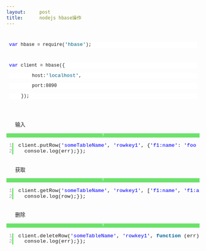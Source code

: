 ```yaml
---
layout:     post
title:      nodejs hbase操作
---
```

<div id="article_content" class="article_content clearfix csdn-tracking-statistics" data-pid="blog" data-mod="popu_307" data-dsm="post">
								            <link rel="stylesheet" href="https://csdnimg.cn/release/phoenix/template/css/ck_htmledit_views-f76675cdea.css">
						<div class="htmledit_views" id="content_views">
                
<div style="font-family:'Microsoft YaHei', Verdana, sans-serif, SimSun;font-size:13.3333px;">
<div id="highlighter_135481" class="syntaxhighlighter js" style="overflow:auto !important;font-size:1em !important;">
<table border="0" cellpadding="0" cellspacing="0" style="font-family:Consolas, 'Bitstream Vera Sans Mono', 'Courier New', Courier, monospace !important;background:none !important;border:0px !important;line-height:1.1em !important;overflow:visible !important;vertical-align:baseline !important;font-size:1em !important;min-height:auto !important;"><tbody style="background:none !important;border:0px !important;line-height:1.1em !important;overflow:visible !important;vertical-align:baseline !important;font-size:1em !important;min-height:auto !important;"><tr style="background:none !important;border:0px !important;line-height:1.1em !important;overflow:visible !important;vertical-align:baseline !important;font-size:1em !important;min-height:auto !important;"><td class="code" style="width:679px;background:none !important;border:0px !important;line-height:1.1em !important;overflow:visible !important;vertical-align:baseline !important;font-family:Consolas, 'Bitstream Vera Sans Mono', 'Courier New', Courier, monospace !important;font-size:1em !important;min-height:auto !important;">
<div style="background:none !important;border:0px !important;line-height:1.1em !important;overflow:visible !important;vertical-align:baseline !important;font-size:1em !important;min-height:auto !important;">
<div class="line number1 index0 alt2" style="border:0px !important;line-height:1.1em !important;overflow:visible !important;vertical-align:baseline !important;font-size:1em !important;min-height:auto !important;">
<code class="js keyword" style="border:0px !important;background:none !important;line-height:1.1em !important;overflow:visible !important;vertical-align:baseline !important;font-family:Consolas, 'Bitstream Vera Sans Mono', 'Courier New', Courier, monospace !important;font-weight:bold !important;font-size:1em !important;min-height:auto !important;color:rgb(0,102,153) !important;"></code>
<pre style="font-size:12px;font-family:consolas, 'Courier New', courier, monospace;background-color:rgb(255,255,255);"><span class="kwrd" style="border:0px;font-size:13px;background:transparent;color:rgb(0,0,255);">var</span> hbase = require(<span class="str" style="border:0px;font-size:13px;background:transparent;color:rgb(0,96,128);">'hbase'</span>);</pre>
<code class="js plain" style="border:0px !important;background:none !important;line-height:1.1em !important;overflow:visible !important;vertical-align:baseline !important;font-family:Consolas, 'Bitstream Vera Sans Mono', 'Courier New', Courier, monospace !important;font-size:1em !important;min-height:auto !important;"></code></div>
<div class="line number1 index0 alt2" style="border:0px !important;line-height:1.1em !important;overflow:visible !important;vertical-align:baseline !important;font-size:1em !important;min-height:auto !important;">
<code class="js keyword" style="border:0px !important;background:none !important;line-height:1.1em !important;overflow:visible !important;vertical-align:baseline !important;font-family:Consolas, 'Bitstream Vera Sans Mono', 'Courier New', Courier, monospace !important;font-weight:bold !important;font-size:1em !important;min-height:auto !important;color:rgb(0,102,153) !important;"><br></code></div>
<div class="line number1 index0 alt2" style="border:0px !important;line-height:1.1em !important;overflow:visible !important;vertical-align:baseline !important;font-size:1em !important;min-height:auto !important;">
<div class="csharpcode" style="border:0px;font-size:13px;font-family:consolas, 'Courier New', courier, monospace;">
<pre style="font-size:12px;font-family:consolas, 'Courier New', courier, monospace;background-color:rgb(255,255,255);"><span class="kwrd" style="border:0px;font-size:13px;background:transparent;color:rgb(0,0,255);">var</span> client = hbase({</pre>
</div>
<div class="csharpcode" style="border:0px;font-size:13px;font-family:consolas, 'Courier New', courier, monospace;">
<pre style="font-size:12px;font-family:consolas, 'Courier New', courier, monospace;background-color:rgb(255,255,255);"><span class="lnum" style="border:0px;font-size:13px;background:transparent;color:rgb(96,96,96);">    </span>    host:<span class="str" style="border:0px;font-size:13px;background:transparent;color:rgb(0,96,128);">'localhost'</span>,</pre>
</div>
<div class="csharpcode" style="border:0px;font-size:13px;font-family:consolas, 'Courier New', courier, monospace;">
<pre style="font-size:12px;font-family:consolas, 'Courier New', courier, monospace;background-color:rgb(255,255,255);"><span class="lnum" style="border:0px;font-size:13px;background:transparent;color:rgb(96,96,96);">    </span>    port:8090</pre>
</div>
<div class="csharpcode" style="border:0px;font-size:13px;font-family:consolas, 'Courier New', courier, monospace;">
<pre style="font-size:12px;font-family:consolas, 'Courier New', courier, monospace;background-color:rgb(255,255,255);"><span class="lnum" style="border:0px;font-size:13px;background:transparent;color:rgb(96,96,96);">    </span>});</pre>
</div>
<br></div>
</div>
</td>
</tr></tbody></table></div>
</div>
<ul class="task-list list-paddingleft-2" style="list-style-position:inside;font-family:'Microsoft YaHei', Verdana, sans-serif, SimSun;font-size:13.3333px;"><li>
<p style="display:inline;">
输入</p>
</li></ul><div style="font-family:'Microsoft YaHei', Verdana, sans-serif, SimSun;font-size:13.3333px;">
<div id="highlighter_538722" class="syntaxhighlighter js" style="overflow:auto !important;font-size:1em !important;">
<div class="toolbar" style="vertical-align:baseline !important;border:none !important;background:rgb(108,226,108) !important;line-height:1.1em !important;overflow:visible !important;font-family:Consolas, 'Bitstream Vera Sans Mono', 'Courier New', Courier, monospace !important;font-size:10px !important;min-height:auto !important;z-index:10 !important;color:#FFFFFF !important;">
<span><a href="http://www.oschina.net/p/node-hbase-client#" rel="nofollow" class="toolbar_item command_help help" style="color:#FFFFFF !important;text-decoration:none !important;background:none !important;border:0px !important;line-height:1.1em !important;overflow:visible !important;text-align:center !important;vertical-align:baseline !important;font-size:1em !important;min-height:auto !important;display:block !important;">?</a></span></div>
<table border="0" cellpadding="0" cellspacing="0" style="font-family:Consolas, 'Bitstream Vera Sans Mono', 'Courier New', Courier, monospace !important;background:none !important;border:0px !important;line-height:1.1em !important;overflow:visible !important;vertical-align:baseline !important;font-size:1em !important;min-height:auto !important;"><tbody style="background:none !important;border:0px !important;line-height:1.1em !important;overflow:visible !important;vertical-align:baseline !important;font-size:1em !important;min-height:auto !important;"><tr style="background:none !important;border:0px !important;line-height:1.1em !important;overflow:visible !important;vertical-align:baseline !important;font-size:1em !important;min-height:auto !important;"><td class="gutter" style="background:none !important;border:0px !important;line-height:1.1em !important;overflow:visible !important;vertical-align:baseline !important;font-family:Consolas, 'Bitstream Vera Sans Mono', 'Courier New', Courier, monospace !important;font-size:1em !important;min-height:auto !important;color:rgb(175,175,175) !important;">
<div class="line number1 index0 alt2" style="border-width:0px 3px 0px 0px !important;border-top-style: !important;border-right-style:solid !important;border-bottom-style: !important;border-left-style: !important;border-top-color: !important;border-right-color:rgb(108,226,108) !important;border-bottom-color: !important;border-left-color: !important;line-height:1.1em !important;overflow:visible !important;text-align:right !important;vertical-align:baseline !important;font-size:1em !important;min-height:auto !important;">
1</div>
<div class="line number2 index1 alt1" style="border-width:0px 3px 0px 0px !important;border-top-style: !important;border-right-style:solid !important;border-bottom-style: !important;border-left-style: !important;border-top-color: !important;border-right-color:rgb(108,226,108) !important;border-bottom-color: !important;border-left-color: !important;line-height:1.1em !important;overflow:visible !important;text-align:right !important;vertical-align:baseline !important;font-size:1em !important;min-height:auto !important;">
2</div>
</td>
<td class="code" style="background:none !important;border:0px !important;line-height:1.1em !important;overflow:visible !important;vertical-align:baseline !important;font-family:Consolas, 'Bitstream Vera Sans Mono', 'Courier New', Courier, monospace !important;font-size:1em !important;min-height:auto !important;">
<div style="background:none !important;border:0px !important;line-height:1.1em !important;overflow:visible !important;vertical-align:baseline !important;font-size:1em !important;min-height:auto !important;">
<div class="line number1 index0 alt2" style="border:0px !important;line-height:1.1em !important;overflow:visible !important;vertical-align:baseline !important;font-size:1em !important;min-height:auto !important;">
<code class="js plain" style="border:0px !important;background:none !important;line-height:1.1em !important;overflow:visible !important;vertical-align:baseline !important;font-family:Consolas, 'Bitstream Vera Sans Mono', 'Courier New', Courier, monospace !important;font-size:1em !important;min-height:auto !important;">client.putRow(</code><code class="js string" style="border:0px !important;background:none !important;line-height:1.1em !important;overflow:visible !important;vertical-align:baseline !important;font-family:Consolas, 'Bitstream Vera Sans Mono', 'Courier New', Courier, monospace !important;font-size:1em !important;min-height:auto !important;color:#0000FF !important;">'someTableName'</code><code class="js plain" style="border:0px !important;background:none !important;line-height:1.1em !important;overflow:visible !important;vertical-align:baseline !important;font-family:Consolas, 'Bitstream Vera Sans Mono', 'Courier New', Courier, monospace !important;font-size:1em !important;min-height:auto !important;">, </code><code class="js string" style="border:0px !important;background:none !important;line-height:1.1em !important;overflow:visible !important;vertical-align:baseline !important;font-family:Consolas, 'Bitstream Vera Sans Mono', 'Courier New', Courier, monospace !important;font-size:1em !important;min-height:auto !important;color:#0000FF !important;">'rowkey1'</code><code class="js plain" style="border:0px !important;background:none !important;line-height:1.1em !important;overflow:visible !important;vertical-align:baseline !important;font-family:Consolas, 'Bitstream Vera Sans Mono', 'Courier New', Courier, monospace !important;font-size:1em !important;min-height:auto !important;">, {</code><code class="js string" style="border:0px !important;background:none !important;line-height:1.1em !important;overflow:visible !important;vertical-align:baseline !important;font-family:Consolas, 'Bitstream Vera Sans Mono', 'Courier New', Courier, monospace !important;font-size:1em !important;min-height:auto !important;color:#0000FF !important;">'f1:name'</code><code class="js plain" style="border:0px !important;background:none !important;line-height:1.1em !important;overflow:visible !important;vertical-align:baseline !important;font-family:Consolas, 'Bitstream Vera Sans Mono', 'Courier New', Courier, monospace !important;font-size:1em !important;min-height:auto !important;">: </code><code class="js string" style="border:0px !important;background:none !important;line-height:1.1em !important;overflow:visible !important;vertical-align:baseline !important;font-family:Consolas, 'Bitstream Vera Sans Mono', 'Courier New', Courier, monospace !important;font-size:1em !important;min-height:auto !important;color:#0000FF !important;">'foo name'</code><code class="js plain" style="border:0px !important;background:none !important;line-height:1.1em !important;overflow:visible !important;vertical-align:baseline !important;font-family:Consolas, 'Bitstream Vera Sans Mono', 'Courier New', Courier, monospace !important;font-size:1em !important;min-height:auto !important;">, </code><code class="js string" style="border:0px !important;background:none !important;line-height:1.1em !important;overflow:visible !important;vertical-align:baseline !important;font-family:Consolas, 'Bitstream Vera Sans Mono', 'Courier New', Courier, monospace !important;font-size:1em !important;min-height:auto !important;color:#0000FF !important;">'f1:age'</code><code class="js plain" style="border:0px !important;background:none !important;line-height:1.1em !important;overflow:visible !important;vertical-align:baseline !important;font-family:Consolas, 'Bitstream Vera Sans Mono', 'Courier New', Courier, monospace !important;font-size:1em !important;min-height:auto !important;">: </code><code class="js string" style="border:0px !important;background:none !important;line-height:1.1em !important;overflow:visible !important;vertical-align:baseline !important;font-family:Consolas, 'Bitstream Vera Sans Mono', 'Courier New', Courier, monospace !important;font-size:1em !important;min-height:auto !important;color:#0000FF !important;">'18'</code><code class="js plain" style="border:0px !important;background:none !important;line-height:1.1em !important;overflow:visible !important;vertical-align:baseline !important;font-family:Consolas, 'Bitstream Vera Sans Mono', 'Courier New', Courier, monospace !important;font-size:1em !important;min-height:auto !important;">}, </code><code class="js keyword" style="border:0px !important;background:none !important;line-height:1.1em !important;overflow:visible !important;vertical-align:baseline !important;font-family:Consolas, 'Bitstream Vera Sans Mono', 'Courier New', Courier, monospace !important;font-weight:bold !important;font-size:1em !important;min-height:auto !important;color:rgb(0,102,153) !important;">function</code> <code class="js plain" style="border:0px !important;background:none !important;line-height:1.1em !important;overflow:visible !important;vertical-align:baseline !important;font-family:Consolas, 'Bitstream Vera Sans Mono', 'Courier New', Courier, monospace !important;font-size:1em !important;min-height:auto !important;">(err) {</code></div>
<div class="line number2 index1 alt1" style="border:0px !important;line-height:1.1em !important;overflow:visible !important;vertical-align:baseline !important;font-size:1em !important;min-height:auto !important;">
<code class="js spaces" style="border:0px !important;background:none !important;line-height:1.1em !important;overflow:visible !important;vertical-align:baseline !important;font-family:Consolas, 'Bitstream Vera Sans Mono', 'Courier New', Courier, monospace !important;font-size:1em !important;min-height:auto !important;">  </code><code class="js plain" style="border:0px !important;background:none !important;line-height:1.1em !important;overflow:visible !important;vertical-align:baseline !important;font-family:Consolas, 'Bitstream Vera Sans Mono', 'Courier New', Courier, monospace !important;font-size:1em !important;min-height:auto !important;">console.log(err);});</code></div>
</div>
</td>
</tr></tbody></table></div>
</div>
<ul class="task-list list-paddingleft-2" style="list-style-position:inside;font-family:'Microsoft YaHei', Verdana, sans-serif, SimSun;font-size:13.3333px;"><li>
<p style="display:inline;">
获取</p>
</li></ul><div style="font-family:'Microsoft YaHei', Verdana, sans-serif, SimSun;font-size:13.3333px;">
<div id="highlighter_356656" class="syntaxhighlighter js" style="overflow:auto !important;font-size:1em !important;">
<div class="toolbar" style="vertical-align:baseline !important;border:none !important;background:rgb(108,226,108) !important;line-height:1.1em !important;overflow:visible !important;font-family:Consolas, 'Bitstream Vera Sans Mono', 'Courier New', Courier, monospace !important;font-size:10px !important;min-height:auto !important;z-index:10 !important;color:#FFFFFF !important;">
<span><a href="http://www.oschina.net/p/node-hbase-client#" rel="nofollow" class="toolbar_item command_help help" style="color:#FFFFFF !important;text-decoration:none !important;background:none !important;border:0px !important;line-height:1.1em !important;overflow:visible !important;text-align:center !important;vertical-align:baseline !important;font-size:1em !important;min-height:auto !important;display:block !important;">?</a></span></div>
<table border="0" cellpadding="0" cellspacing="0" style="font-family:Consolas, 'Bitstream Vera Sans Mono', 'Courier New', Courier, monospace !important;background:none !important;border:0px !important;line-height:1.1em !important;overflow:visible !important;vertical-align:baseline !important;font-size:1em !important;min-height:auto !important;"><tbody style="background:none !important;border:0px !important;line-height:1.1em !important;overflow:visible !important;vertical-align:baseline !important;font-size:1em !important;min-height:auto !important;"><tr style="background:none !important;border:0px !important;line-height:1.1em !important;overflow:visible !important;vertical-align:baseline !important;font-size:1em !important;min-height:auto !important;"><td class="gutter" style="background:none !important;border:0px !important;line-height:1.1em !important;overflow:visible !important;vertical-align:baseline !important;font-family:Consolas, 'Bitstream Vera Sans Mono', 'Courier New', Courier, monospace !important;font-size:1em !important;min-height:auto !important;color:rgb(175,175,175) !important;">
<div class="line number1 index0 alt2" style="border-width:0px 3px 0px 0px !important;border-top-style: !important;border-right-style:solid !important;border-bottom-style: !important;border-left-style: !important;border-top-color: !important;border-right-color:rgb(108,226,108) !important;border-bottom-color: !important;border-left-color: !important;line-height:1.1em !important;overflow:visible !important;text-align:right !important;vertical-align:baseline !important;font-size:1em !important;min-height:auto !important;">
1</div>
<div class="line number2 index1 alt1" style="border-width:0px 3px 0px 0px !important;border-top-style: !important;border-right-style:solid !important;border-bottom-style: !important;border-left-style: !important;border-top-color: !important;border-right-color:rgb(108,226,108) !important;border-bottom-color: !important;border-left-color: !important;line-height:1.1em !important;overflow:visible !important;text-align:right !important;vertical-align:baseline !important;font-size:1em !important;min-height:auto !important;">
2</div>
</td>
<td class="code" style="width:679px;background:none !important;border:0px !important;line-height:1.1em !important;overflow:visible !important;vertical-align:baseline !important;font-family:Consolas, 'Bitstream Vera Sans Mono', 'Courier New', Courier, monospace !important;font-size:1em !important;min-height:auto !important;">
<div style="background:none !important;border:0px !important;line-height:1.1em !important;overflow:visible !important;vertical-align:baseline !important;font-size:1em !important;min-height:auto !important;">
<div class="line number1 index0 alt2" style="border:0px !important;line-height:1.1em !important;overflow:visible !important;vertical-align:baseline !important;font-size:1em !important;min-height:auto !important;">
<code class="js plain" style="border:0px !important;background:none !important;line-height:1.1em !important;overflow:visible !important;vertical-align:baseline !important;font-family:Consolas, 'Bitstream Vera Sans Mono', 'Courier New', Courier, monospace !important;font-size:1em !important;min-height:auto !important;">client.getRow(</code><code class="js string" style="border:0px !important;background:none !important;line-height:1.1em !important;overflow:visible !important;vertical-align:baseline !important;font-family:Consolas, 'Bitstream Vera Sans Mono', 'Courier New', Courier, monospace !important;font-size:1em !important;min-height:auto !important;color:#0000FF !important;">'someTableName'</code><code class="js plain" style="border:0px !important;background:none !important;line-height:1.1em !important;overflow:visible !important;vertical-align:baseline !important;font-family:Consolas, 'Bitstream Vera Sans Mono', 'Courier New', Courier, monospace !important;font-size:1em !important;min-height:auto !important;">, </code><code class="js string" style="border:0px !important;background:none !important;line-height:1.1em !important;overflow:visible !important;vertical-align:baseline !important;font-family:Consolas, 'Bitstream Vera Sans Mono', 'Courier New', Courier, monospace !important;font-size:1em !important;min-height:auto !important;color:#0000FF !important;">'rowkey1'</code><code class="js plain" style="border:0px !important;background:none !important;line-height:1.1em !important;overflow:visible !important;vertical-align:baseline !important;font-family:Consolas, 'Bitstream Vera Sans Mono', 'Courier New', Courier, monospace !important;font-size:1em !important;min-height:auto !important;">, [</code><code class="js string" style="border:0px !important;background:none !important;line-height:1.1em !important;overflow:visible !important;vertical-align:baseline !important;font-family:Consolas, 'Bitstream Vera Sans Mono', 'Courier New', Courier, monospace !important;font-size:1em !important;min-height:auto !important;color:#0000FF !important;">'f1:name'</code><code class="js plain" style="border:0px !important;background:none !important;line-height:1.1em !important;overflow:visible !important;vertical-align:baseline !important;font-family:Consolas, 'Bitstream Vera Sans Mono', 'Courier New', Courier, monospace !important;font-size:1em !important;min-height:auto !important;">, </code><code class="js string" style="border:0px !important;background:none !important;line-height:1.1em !important;overflow:visible !important;vertical-align:baseline !important;font-family:Consolas, 'Bitstream Vera Sans Mono', 'Courier New', Courier, monospace !important;font-size:1em !important;min-height:auto !important;color:#0000FF !important;">'f1:age'</code><code class="js plain" style="border:0px !important;background:none !important;line-height:1.1em !important;overflow:visible !important;vertical-align:baseline !important;font-family:Consolas, 'Bitstream Vera Sans Mono', 'Courier New', Courier, monospace !important;font-size:1em !important;min-height:auto !important;">], </code><code class="js keyword" style="border:0px !important;background:none !important;line-height:1.1em !important;overflow:visible !important;vertical-align:baseline !important;font-family:Consolas, 'Bitstream Vera Sans Mono', 'Courier New', Courier, monospace !important;font-weight:bold !important;font-size:1em !important;min-height:auto !important;color:rgb(0,102,153) !important;">function</code> <code class="js plain" style="border:0px !important;background:none !important;line-height:1.1em !important;overflow:visible !important;vertical-align:baseline !important;font-family:Consolas, 'Bitstream Vera Sans Mono', 'Courier New', Courier, monospace !important;font-size:1em !important;min-height:auto !important;">(err, row) {</code></div>
<div class="line number2 index1 alt1" style="border:0px !important;line-height:1.1em !important;overflow:visible !important;vertical-align:baseline !important;font-size:1em !important;min-height:auto !important;">
<code class="js spaces" style="border:0px !important;background:none !important;line-height:1.1em !important;overflow:visible !important;vertical-align:baseline !important;font-family:Consolas, 'Bitstream Vera Sans Mono', 'Courier New', Courier, monospace !important;font-size:1em !important;min-height:auto !important;">  </code><code class="js plain" style="border:0px !important;background:none !important;line-height:1.1em !important;overflow:visible !important;vertical-align:baseline !important;font-family:Consolas, 'Bitstream Vera Sans Mono', 'Courier New', Courier, monospace !important;font-size:1em !important;min-height:auto !important;">console.log(row);});</code></div>
</div>
</td>
</tr></tbody></table></div>
</div>
<ul class="task-list list-paddingleft-2" style="list-style-position:inside;font-family:'Microsoft YaHei', Verdana, sans-serif, SimSun;font-size:13.3333px;"><li>
<p style="display:inline;">
删除<br></p>
</li></ul><div style="font-family:'Microsoft YaHei', Verdana, sans-serif, SimSun;font-size:13.3333px;">
<div id="highlighter_30625" class="syntaxhighlighter js" style="overflow:auto !important;font-size:1em !important;">
<div class="toolbar" style="vertical-align:baseline !important;border:none !important;background:rgb(108,226,108) !important;line-height:1.1em !important;overflow:visible !important;font-family:Consolas, 'Bitstream Vera Sans Mono', 'Courier New', Courier, monospace !important;font-size:10px !important;min-height:auto !important;z-index:10 !important;color:#FFFFFF !important;">
<span><a href="http://www.oschina.net/p/node-hbase-client#" rel="nofollow" class="toolbar_item command_help help" style="color:#FFFFFF !important;text-decoration:none !important;background:none !important;border:0px !important;line-height:1.1em !important;overflow:visible !important;text-align:center !important;vertical-align:baseline !important;font-size:1em !important;min-height:auto !important;display:block !important;">?</a></span></div>
<table border="0" cellpadding="0" cellspacing="0" style="font-family:Consolas, 'Bitstream Vera Sans Mono', 'Courier New', Courier, monospace !important;background:none !important;border:0px !important;line-height:1.1em !important;overflow:visible !important;vertical-align:baseline !important;font-size:1em !important;min-height:auto !important;"><tbody style="background:none !important;border:0px !important;line-height:1.1em !important;overflow:visible !important;vertical-align:baseline !important;font-size:1em !important;min-height:auto !important;"><tr style="background:none !important;border:0px !important;line-height:1.1em !important;overflow:visible !important;vertical-align:baseline !important;font-size:1em !important;min-height:auto !important;"><td class="gutter" style="background:none !important;border:0px !important;line-height:1.1em !important;overflow:visible !important;vertical-align:baseline !important;font-family:Consolas, 'Bitstream Vera Sans Mono', 'Courier New', Courier, monospace !important;font-size:1em !important;min-height:auto !important;color:rgb(175,175,175) !important;">
<div class="line number1 index0 alt2" style="border-width:0px 3px 0px 0px !important;border-top-style: !important;border-right-style:solid !important;border-bottom-style: !important;border-left-style: !important;border-top-color: !important;border-right-color:rgb(108,226,108) !important;border-bottom-color: !important;border-left-color: !important;line-height:1.1em !important;overflow:visible !important;text-align:right !important;vertical-align:baseline !important;font-size:1em !important;min-height:auto !important;">
1</div>
<div class="line number2 index1 alt1" style="border-width:0px 3px 0px 0px !important;border-top-style: !important;border-right-style:solid !important;border-bottom-style: !important;border-left-style: !important;border-top-color: !important;border-right-color:rgb(108,226,108) !important;border-bottom-color: !important;border-left-color: !important;line-height:1.1em !important;overflow:visible !important;text-align:right !important;vertical-align:baseline !important;font-size:1em !important;min-height:auto !important;">
2</div>
</td>
<td class="code" style="width:679px;background:none !important;border:0px !important;line-height:1.1em !important;overflow:visible !important;vertical-align:baseline !important;font-family:Consolas, 'Bitstream Vera Sans Mono', 'Courier New', Courier, monospace !important;font-size:1em !important;min-height:auto !important;">
<div style="background:none !important;border:0px !important;line-height:1.1em !important;overflow:visible !important;vertical-align:baseline !important;font-size:1em !important;min-height:auto !important;">
<div class="line number1 index0 alt2" style="border:0px !important;line-height:1.1em !important;overflow:visible !important;vertical-align:baseline !important;font-size:1em !important;min-height:auto !important;">
<code class="js plain" style="border:0px !important;background:none !important;line-height:1.1em !important;overflow:visible !important;vertical-align:baseline !important;font-family:Consolas, 'Bitstream Vera Sans Mono', 'Courier New', Courier, monospace !important;font-size:1em !important;min-height:auto !important;">client.deleteRow(</code><code class="js string" style="border:0px !important;background:none !important;line-height:1.1em !important;overflow:visible !important;vertical-align:baseline !important;font-family:Consolas, 'Bitstream Vera Sans Mono', 'Courier New', Courier, monospace !important;font-size:1em !important;min-height:auto !important;color:#0000FF !important;">'someTableName'</code><code class="js plain" style="border:0px !important;background:none !important;line-height:1.1em !important;overflow:visible !important;vertical-align:baseline !important;font-family:Consolas, 'Bitstream Vera Sans Mono', 'Courier New', Courier, monospace !important;font-size:1em !important;min-height:auto !important;">, </code><code class="js string" style="border:0px !important;background:none !important;line-height:1.1em !important;overflow:visible !important;vertical-align:baseline !important;font-family:Consolas, 'Bitstream Vera Sans Mono', 'Courier New', Courier, monospace !important;font-size:1em !important;min-height:auto !important;color:#0000FF !important;">'rowkey1'</code><code class="js plain" style="border:0px !important;background:none !important;line-height:1.1em !important;overflow:visible !important;vertical-align:baseline !important;font-family:Consolas, 'Bitstream Vera Sans Mono', 'Courier New', Courier, monospace !important;font-size:1em !important;min-height:auto !important;">, </code><code class="js keyword" style="border:0px !important;background:none !important;line-height:1.1em !important;overflow:visible !important;vertical-align:baseline !important;font-family:Consolas, 'Bitstream Vera Sans Mono', 'Courier New', Courier, monospace !important;font-weight:bold !important;font-size:1em !important;min-height:auto !important;color:rgb(0,102,153) !important;">function</code> <code class="js plain" style="border:0px !important;background:none !important;line-height:1.1em !important;overflow:visible !important;vertical-align:baseline !important;font-family:Consolas, 'Bitstream Vera Sans Mono', 'Courier New', Courier, monospace !important;font-size:1em !important;min-height:auto !important;">(err) {</code></div>
<div class="line number2 index1 alt1" style="border:0px !important;line-height:1.1em !important;overflow:visible !important;vertical-align:baseline !important;font-size:1em !important;min-height:auto !important;">
<code class="js spaces" style="border:0px !important;background:none !important;line-height:1.1em !important;overflow:visible !important;vertical-align:baseline !important;font-family:Consolas, 'Bitstream Vera Sans Mono', 'Courier New', Courier, monospace !important;font-size:1em !important;min-height:auto !important;">  </code><code class="js plain" style="border:0px !important;background:none !important;line-height:1.1em !important;overflow:visible !important;vertical-align:baseline !important;font-family:Consolas, 'Bitstream Vera Sans Mono', 'Courier New', Courier, monospace !important;font-size:1em !important;min-height:auto !important;">console.log(err);});</code></div>
</div>
</td>
</tr></tbody></table></div>
</div>
            </div>
                </div>